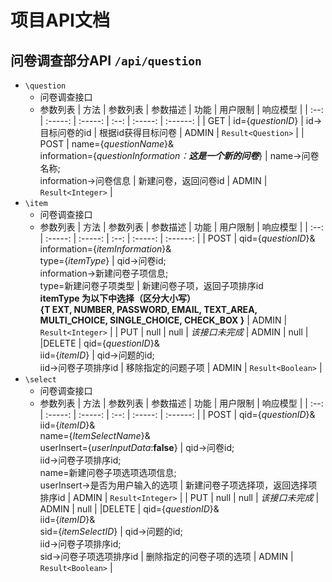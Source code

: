 # 项目API文档  

## 问卷调查部分API `/api/question`
* `\question`
  * 问卷调查接口
  * 参数列表
      | 方法 | 参数列表 | 参数描述 | 功能 | 用户限制 | 响应模型 |
      | :--: | :-----: | :-----: | :--: | :-----: | :------: |
      | GET | id={*questionID*} | id->目标问卷的id | 根据id获得目标问卷 | ADMIN | `Result<Question>` |
      | POST | name={*questionName*}&<br>information={*questionInformation：**这是一个新的问卷***} | name->问卷名称;<br>information->问卷信息 | 新建问卷，返回问卷id | ADMIN | `Result<Integer>` |
* `\item`
  * 问卷调查接口
  * 参数列表
      | 方法 | 参数列表 | 参数描述 | 功能 | 用户限制 | 响应模型 |
      | :--: | :-----: | :-----: | :--: | :-----: | :------: |
      | POST | qid={*questionID*}&<br>information={*itemInformation*}&<br>type={*itemType*} | qid->问卷id;<br>information->新建问卷子项信息;<br>type=新建问卷子项类型 | 新建问卷子项，返回子项排序id<br>**itemType 为以下中选择（区分大小写）<br>{T EXT, NUMBER, PASSWORD, EMAIL, TEXT_AREA, MULTI_CHOICE, SINGLE_CHOICE, CHECK_BOX }** | ADMIN | `Result<Integer>` |
      | PUT | null | null | *该接口未完成* | ADMIN | null |
      |DELETE | qid={*questionID*}&<br>iid={*itemID*} | qid->问题的id;<br>iid->问卷子项排序id | 移除指定的问题子项 | ADMIN | `Result<Boolean>` |
* `\select`
  * 问卷调查接口
  * 参数列表
      | 方法 | 参数列表 | 参数描述 | 功能 | 用户限制 | 响应模型 |
      | :--: | :-----: | :-----: | :--: | :-----: | :------: |
      | POST | qid={*questionID*}&<br>iid={*itemID*}&<br>name={*ItemSelectName*}&<br>userInsert={*userInputData*:**false**} | qid->问卷id;<br>iid->问卷子项排序id;<br>name=新建问卷子项选项选项信息;<br>userInsert->是否为用户输入的选项 | 新建问卷子项选择项，返回选择项排序id | ADMIN | `Result<Integer>` |
      | PUT | null | null | *该接口未完成* | ADMIN | null |
      |DELETE | qid={*questionID*}&<br>iid={*itemID*}&<br>sid={*itemSelectID*} | qid->问题的id;<br>iid->问卷子项排序id;<br>sid->问卷子项选项排序id | 删除指定的问卷子项的选项 | ADMIN | `Result<Boolean>` |